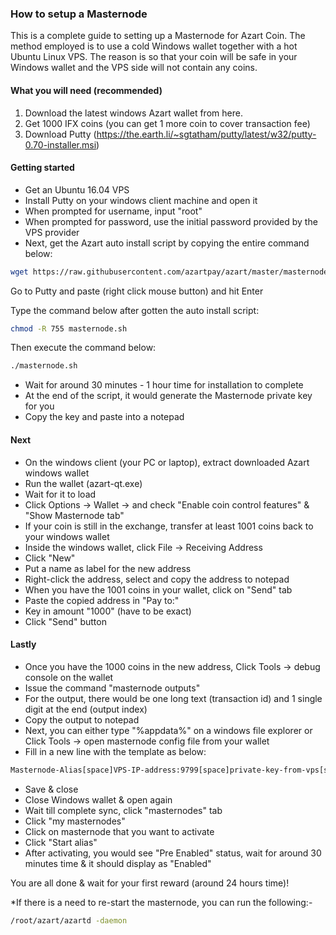 ### How to setup a Masternode ###
This is a complete guide to setting up a Masternode for Azart Coin. The method employed is to use a cold Windows wallet together with a hot Ubuntu Linux VPS.  The reason is so that your coin will be safe in your Windows wallet and the VPS side will not contain any coins.

#### What you will need (recommended) ####
1. Download the latest windows Azart wallet from here.
2. Get 1000 IFX coins (you can get 1 more coin to cover transaction fee)
3. Download Putty (https://the.earth.li/~sgtatham/putty/latest/w32/putty-0.70-installer.msi)

#### Getting started ####
- Get an Ubuntu 16.04 VPS
- Install Putty on your windows client machine and open it
- When prompted for username, input "root"
- When prompted for password, use the initial password provided by the VPS provider
- Next, get the Azart auto install script by copying the entire command below:

```bash
wget https://raw.githubusercontent.com/azartpay/azart/master/masternode.sh
```

Go to Putty and paste (right click mouse button) and hit Enter

Type the command below after gotten the auto install script:

```bash
chmod -R 755 masternode.sh
```

Then execute the command below:

```bash
./masternode.sh
```

- Wait for around 30 minutes - 1 hour time for installation to complete
- At the end of the script, it would generate the Masternode private key for you
- Copy the key and paste into a notepad

#### Next ####
- On the windows client (your PC or laptop), extract downloaded Azart windows wallet
- Run the wallet (azart-qt.exe)
- Wait for it to load
- Click Options -> Wallet -> and check "Enable coin control features" & "Show Masternode tab"
- If your coin is still in the exchange, transfer at least 1001 coins back to your windows wallet
- Inside the windows wallet, click File -> Receiving Address
- Click "New"
- Put a name as label for the new address
- Right-click the address, select and copy the address to notepad
- When you have the 1001 coins in your wallet, click on "Send" tab
- Paste the copied address in "Pay to:"
- Key in amount "1000" (have to be exact)
- Click "Send" button

#### Lastly ####
- Once you have the 1000 coins in the new address, Click Tools -> debug console on the wallet
- Issue the command "masternode outputs"
- For the output, there would be one long text (transaction id) and 1 single digit at the end (output index)
- Copy the output to notepad
- Next, you can either type "%appdata%" on a windows file explorer or Click Tools -> open masternode config file from your wallet
- Fill in a new line with the template as below:

```bash
Masternode-Alias[space]VPS-IP-address:9799[space]private-key-from-vps[space]transaction-id[space]output-index
```

- Save & close
- Close Windows wallet & open again
- Wait till complete sync, click "masternodes" tab
- Click "my masternodes"
- Click on masternode that you want to activate
- Click "Start alias"
- After activating, you would see "Pre Enabled" status, wait for around 30 minutes time & it should display as "Enabled"

You are all done & wait for your first reward (around 24 hours time)!

*If there is a need to re-start the masternode, you can run the following:-

```bash
/root/azart/azartd -daemon
```
 
